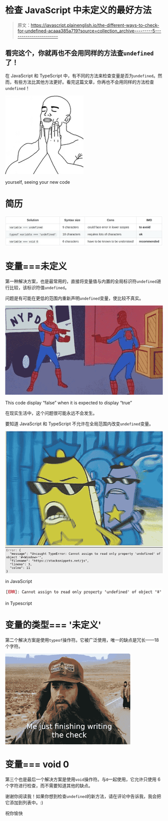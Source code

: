 # 检查 JavaScript 中未定义的最好方法

> 原文：<https://javascript.plainenglish.io/the-different-ways-to-check-for-undefined-acaaa385a719?source=collection_archive---------5----------------------->

## 看完这个，你就再也不会用同样的方法查`undefined`了！

在 JavaScript 和 TypeScript 中，有不同的方法来检查变量是否为`undefined`。然而，有些方法比其他方法更好。看完这篇文章，你再也不会用同样的方法检查`undefined`！

![](img/e6a2dd120f648e60d1a4c80b2630234f.png)

yourself, seeing your new code

# 简历

![](img/bd8dd3f7f25f7dae4e3304bd110ec5b5.png)

# 变量===未定义

第一种解决方案，也是最常用的，直接将变量值与内置的全局标识符`undefined`进行比较，该标识符值`undefined`。

问题是有可能在更低的范围内重新声明`undefined`变量，使比较不真实。

![](img/bfe6b0dca78f7e74dc2e61545bb02bf5.png)

This code display “false” when it is expected to display “true”

在现实生活中，这个问题很可能永远不会发生。

要知道 JavaScript 和 TypeScript 不允许在全局范围内改变`undefined`变量。

![](img/95d8b37ec43b376e128199264bde280e.png)![](img/fb87adbe944ea3daef3d2ad4f0a813cf.png)

in JavaScript

![](img/f9c08452610de5a685639eec2782e6a6.png)

in Typescript

# 变量的类型=== '未定义'

第二个解决方案是使用`typeof`操作符。它被广泛使用，唯一的缺点是冗长——18 个字符。

![](img/dc02ad94e745d4bdb55fb8bebdc12f29.png)

# 变量=== void 0

第三个也是最后一个解决方案是使用`void`操作符。与`0`一起使用，它允许只使用 6 个字符进行检查，而不需要知道其他的缺点。

谢谢你阅读我！如果你想到检查`undefined`的新方法，请在评论中告诉我，我会把它添加到列表中。:)

祝你愉快